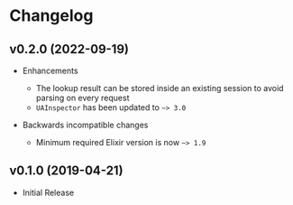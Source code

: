# Changelog

## v0.2.0 (2022-09-19)

- Enhancements
    - The lookup result can be stored inside an existing session to avoid parsing on every request
    - `UAInspector` has been updated to `~> 3.0`

- Backwards incompatible changes
    - Minimum required Elixir version is now `~> 1.9`

## v0.1.0 (2019-04-21)

- Initial Release

